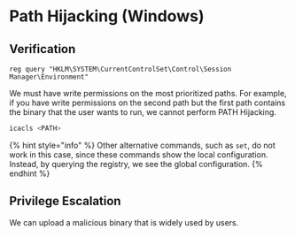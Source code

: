 # Path Hijacking (Windows)

## Verification

```shell
reg query "HKLM\SYSTEM\CurrentControlSet\Control\Session Manager\Environment"
```

We must have write permissions on the most prioritized paths. For example, if you have write permissions on the second path but the first path contains the binary that the user wants to run, we cannot perform PATH Hijacking.

```bash
icacls <PATH>
```

{% hint style="info" %}
Other alternative commands, such as `set`, do not work in this case, since these commands show the local configuration. Instead, by querying the registry, we see the global configuration.
{% endhint %}

## Privilege Escalation

We can upload a malicious binary that is widely used by users.
